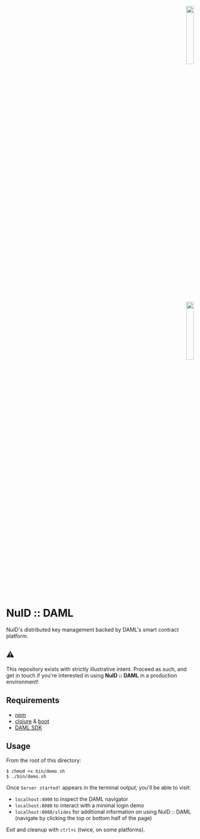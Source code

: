 <p align="right"><a href="https://nuid.io"><img src="https://nuid.io/svg/logo.svg" width="20%"></a></p>
<p align="right"><a href="https://daml.com"><img src="https://docs.daml.com/_static/images/DAML_Logo_Blue.svg" width="20%"></a></p>

# NuID :: DAML

NuID's distributed key management backed by DAML's smart contract platform.

## ⚠️

This repository exists with strictly illustrative intent. Proceed as such, and get in touch if you're interested in using **NuID :: DAML** in a production environment!

## Requirements

* [npm](https://nodejs.org/en/download/)
* [clojure](https://clojure.org/guides/getting_started) & [boot](https://github.com/boot-clj/boot#install)
* [DAML SDK](https://docs.daml.com/getting-started/installation.html#)

## Usage

From the root of this directory:

```
$ chmod +x bin/demo.sh
$ ./bin/demo.sh
```

Once `Server started!` appears in the terminal output, you'll be able to visit:
* `localhost:4000` to inspect the DAML navigator
* `localhost:8080` to interact with a minimal login demo
* `localhost:8080/slides` for additional information on using NuID :: DAML (navigate by clicking the top or bottom half of the page)

Exit and cleanup with `ctrl+c` (twice, on some platforms).
